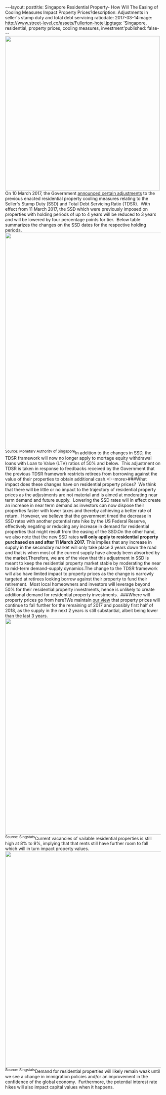 ---layout: posttitle: Singapore Residential Property- How Will The Easing of Cooling Measures Impact Property Prices?description: Adjustments in seller's stamp duty and total debt servicing ratiodate: 2017-03-14image: http://www.street-level.co/assets/Fullerton-hotel.jpgtags: 'Singapore, residential, property prices, cooling measures, investment'published: false---<img src="http://www.street-level.co/assets/Scala_condo.jpg" width="500px"><br>On 10 March 2017, the Government [announced certain adjustments](http://www.mas.gov.sg/News-and-Publications/Media-Releases/2017/Joint-Press-Release-on-Measures-Relating-to-Residential-Property.aspx) to the previous enacted residential property cooling measures relating to the Seller's Stamp Duty (SSD) and Total Debt Servicing Ratio (TDSR).  With effect from 11 March 2017, the SSD which were previously imposed on properties with holding periods of up to 4 years will be reduced to 3 years and will be lowered by four percentage points for tier.  Below table summarizes the changes on the SSD dates for the respective holding periods.<img src="http://www.street-level.co/assets/Sg-resi-ssd-rates-Mar17.png" width="700px"><br><sup>Source: Monetary Authority of Singapore</sup>In addition to the changes in SSD, the TDSR framework will now no longer apply to mortage equity withdrawal loans with Loan to Value (LTV) ratios of 50% and below.  This adjustment on TDSR is taken in response to feedbacks received by the Government that the previous TDSR framework restricts retirees from borrowing against the value of their properties to obtain additional cash.<!--more>###What impact does these changes have on residential property prices?  We think that there will be little or no impact to the trajectory of residential property prices as the adjustments are not material and is aimed at moderating near term demand and future supply.  Lowering the SSD rates will in effect create an increase in near term demand as investors can now dispose their properties faster with lower taxes and thereby achieving a better rate of return.  However, we believe that the government timed the decrease in SSD rates with another potential rate hike by the US Federal Reserve, effectively negating or reducing any increase in demand for residential properties that might result from the easing of the SSD.On the other hand, we also note that the new SSD rates **will only apply to residential property purchased on and after 11 March 2017.** This implies that any increase in supply in the secondary market will only take place 3 years down the road and that is when most of the current supply have already been absorbed by the market.Therefore, we are of the view that this adjustment in SSD is meant to keep the residential property market stable by moderating the near to mid-term demand-supply dynamics.The change to the TDSR framework will also have limited impact to property prices as the change is narrowly targeted at retirees looking borrow against their property to fund their retirement.  Most local homeowners and investors will leverage beyond 50% for their residential property investments, hence is unlikely to create additional demand for residential property investments.  ###Where will property prices go from here?We maintain [our view](http://www.street-level.co/2016/11/05/sg-residential-property-prices-how-much-lower.html) that property prices will continue to fall further for the remaining of 2017 and possibly first half of 2018, as the supply in the next 2 years is still substantial, albeit being lower than the last 3 years.<img src="http://www.street-level.co/assets/Sg-prop-pipeline-Mar17.png" width="700px"><br><sup>Source: Singstats</sup>Current vacancies of vailable residential properties is still high at 8% to 9%, implying that that rents still have further room to fall which will in turn impact property values.  <img src="http://www.street-level.co/assets/Sg-resi-vacancy-Mar17.png" width="700px"><br><sup>Source: Singstats</sup>Demand for residential properties will likely remain weak until we see a change in immigration policies and/or an improvement in the confidence of the global economy.  Furthermore, the potential interest rate hikes will also impact capital values when it happens.
